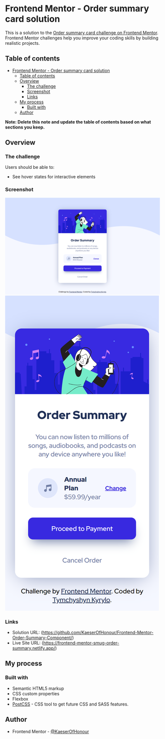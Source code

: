 # Frontend Mentor - Order summary card solution

This is a solution to the [Order summary card challenge on Frontend Mentor](https://www.frontendmentor.io/challenges/order-summary-component-QlPmajDUj). Frontend Mentor challenges help you improve your coding skills by building realistic projects.

## Table of contents

- [Frontend Mentor - Order summary card solution](#frontend-mentor---order-summary-card-solution)
  - [Table of contents](#table-of-contents)
  - [Overview](#overview)
    - [The challenge](#the-challenge)
    - [Screenshot](#screenshot)
    - [Links](#links)
  - [My process](#my-process)
    - [Built with](#built-with)
  - [Author](#author)

**Note: Delete this note and update the table of contents based on what sections you keep.**

## Overview

### The challenge

Users should be able to:

-   See hover states for interactive elements

### Screenshot

![](./screenshots/localhost_5173_.png)
![](<./screenshots/localhost_5173_%20(1).png>)

### Links

-   Solution URL: (https://github.com/KaeserOfHonour/Frontend-Mentor-Order-Summary-Component/)
-   Live Site URL: (https://frontend-mentor-smug-order-summary.netlify.app/)

## My process

### Built with

-   Semantic HTML5 markup
-   CSS custom properties
-   Flexbox
-   [PostCSS](https://postcss.org/) - CSS tool to get future CSS and SASS features.

## Author

-   Frontend Mentor - [@KaeserOfHonour](https://www.frontendmentor.io/profile/KaeserOfHonour)
